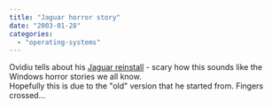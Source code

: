 ```yaml
---
title: "Jaguar horror story"
date: "2003-01-28"
categories: 
  - "operating-systems"
---
```


Ovidiu tells about his [Jaguar reinstall](http://www.webweavertech.com/ovidiu/weblog/archives/000173.html) - scary how this sounds like the Windows horror stories we all know.  
Hopefully this is due to the "old" version that he started from. Fingers crossed...
